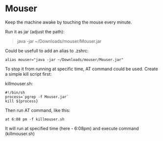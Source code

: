 # Mouser
Keep the machine awake by touching the mouse every minute.

Run it as jar (adjust the path):
> java -jar ~/Downloads/mouser/Mouser.jar

Could be usefull to add an alias to .zshrc:
```
alias mouser="java -jar ~/Downloads/mouser/Mouser.jar"
```

To stop it from running at specific time, AT command could be used. 
Create a simple kill script first:

killmouser.sh:
```
#!/bin/sh
process=`pgrep -f Mouser.jar`
kill ${process}
```

Then run AT command, like this:
```
at 6:08 pm -f killmouser.sh
```

It will run at specified time (here - 6:08pm) and execute command (killmouser.sh)
